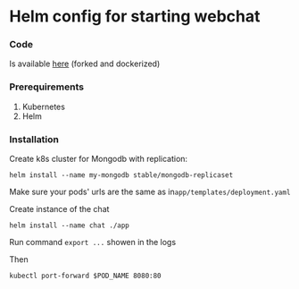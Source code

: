 # Helm config for starting webchat

### Code

Is available [here](https://github.com/14MR/chat-app) (forked and dockerized)

### Prerequirements

1. Kubernetes
1. Helm

### Installation


Create k8s cluster for Mongodb with replication:

    helm install --name my-mongodb stable/mongodb-replicaset


Make sure your pods' urls are the same as in`app/templates/deployment.yaml`

Create instance of the chat

    helm install --name chat ./app

Run command `export ...` showen in the logs

Then

    kubectl port-forward $POD_NAME 8080:80

